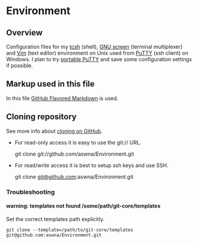# Environment #
## Overview ##
Configuration files for my [tcsh][1] (shell), [GNU screen][2] (terminal multiplexer) and
[Vim][3] (text editor) environment on Unix used from [PuTTY][4] (ssh client) on Windows.
I plan to try [portable PuTTY][5] and save some configuration settings if possible.

## Markup used in this file ##
In this file [GitHub Flavored Markdown][6] is used.

## Cloning repository ##
See more info about [cloning on GitHub][7].

* For read-only access it is easy to use the git:// URL.

    git clone git://github.com/aswna/Environment.git


* For read/write access it is best to setup ssh keys and use SSH.

    git clone git@github.com:aswna/Environment.git


### Troubleshooting ###
#### warning: templates not found /some/path/git-core/templates ####
Set the correct templates path explicitly.

    git clone --template=/path/to/git-core/templates git@github.com:aswna/Environment.git


[1]: http://www.tcsh.org/Home "tcsh"
[2]: http://www.gnu.org/software/screen/ "GNU screen"
[3]: http://www.vim.org/ "Vim"
[4]: http://www.chiark.greenend.org.uk/~sgtatham/putty/ "PuTTY"
[5]: http://sourceforge.net/projects/portableapps/files/PuTTY%20Portable/ "PuTTY portable"
[6]: http://github.github.com/github-flavored-markdown/ "GFM"
[7]: https://help.github.com/articles/which-remote-url-should-i-use "Which remote URL should I use?"
